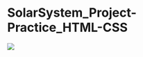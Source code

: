 # SolarSystem_Project-Practice_HTML-CSS

<img src="https://github.com/IInnffiinniittyy/SolarSystem_Project-Practice_HTML-CSS/blob/main/sample.png"/>
